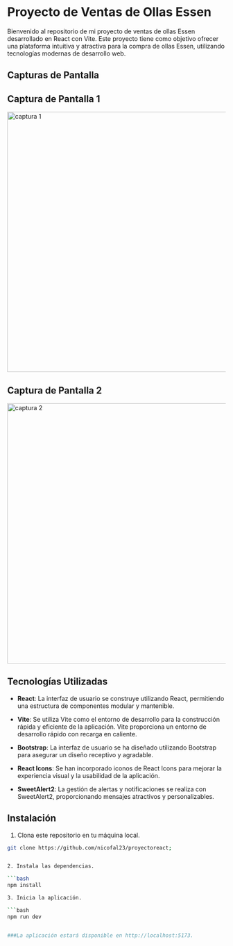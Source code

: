 # Proyecto de Ventas de Ollas Essen

Bienvenido al repositorio de mi proyecto de ventas de ollas Essen desarrollado en React con Vite. Este proyecto tiene como objetivo ofrecer una plataforma intuitiva y atractiva para la compra de ollas Essen, utilizando tecnologías modernas de desarrollo web.
 
## Capturas de Pantalla

## Captura de Pantalla 1

<img src="https://i.ibb.co/XSLjQyF/img1.png" alt="captura 1" style= "width:600px">

## Captura de Pantalla 2

<img src="https://i.ibb.co/6DnDfGR/img2.png" alt="captura 2" style= "width:600px">

## Tecnologías Utilizadas 

- **React**: La interfaz de usuario se construye utilizando React, permitiendo una estructura de componentes modular y mantenible.

- **Vite**: Se utiliza Vite como el entorno de desarrollo para la construcción rápida y eficiente de la aplicación. Vite proporciona un entorno de desarrollo rápido con recarga en caliente.

- **Bootstrap**: La interfaz de usuario se ha diseñado utilizando Bootstrap para asegurar un diseño receptivo y agradable.

- **React Icons**: Se han incorporado iconos de React Icons para mejorar la experiencia visual y la usabilidad de la aplicación.

- **SweetAlert2**: La gestión de alertas y notificaciones se realiza con SweetAlert2, proporcionando mensajes atractivos y personalizables.

## Instalación

1. Clona este repositorio en tu máquina local.

```bash
git clone https://github.com/nicofal23/proyectoreact;


2. Instala las dependencias.

```bash
npm install

3. Inicia la aplicación.

```bash
npm run dev


###La aplicación estará disponible en http://localhost:5173.